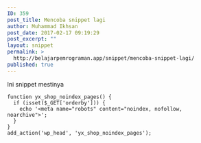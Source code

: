 ```yaml
---
ID: 359
post_title: Mencoba snippet lagi
author: Muhammad Ikhsan
post_date: 2017-02-17 09:19:29
post_excerpt: ""
layout: snippet
permalink: >
  http://belajarpemrograman.app/snippet/mencoba-snippet-lagi/
published: true
---
```

Ini snippet mestinya
<pre data-start="2"><code class="language-php line-numbers">function yx_shop_noindex_pages() {
  if (isset($_GET['orderby'])) {
    echo '&lt;meta name="robots" content="noindex, nofollow, noarchive"&gt;';
  }
}
add_action('wp_head', 'yx_shop_noindex_pages');</code></pre>